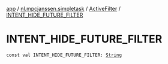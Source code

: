 [app](../../index.md) / [nl.mpcjanssen.simpletask](../index.md) / [ActiveFilter](index.md) / [INTENT_HIDE_FUTURE_FILTER](.)

# INTENT_HIDE_FUTURE_FILTER

`const val INTENT_HIDE_FUTURE_FILTER: `[`String`](https://kotlinlang.org/api/latest/jvm/stdlib/kotlin/-string/index.html)